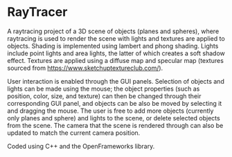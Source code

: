# RayTracer

A raytracing project of a 3D scene of objects (planes and spheres), where raytracing is used to render the scene with lights and textures are applied to objects. Shading is implemented using lambert and phong shading. Lights include point lights and area lights, the latter of which creates a soft shadow effect. Textures are applied using a diffuse map and specular map (textures sourced from https://www.sketchuptextureclub.com/).

User interaction is enabled through the GUI panels. Selection of objects and lights can be made using the mouse; the object properties (such as position, color, size, and texture) can then be changed through their corresponding GUI panel, and objects can be also be moved by selecting it and dragging the mouse. The user is free to add more objects (currently only planes and sphere) and lights to the scene, or delete selected objects from the scene. The camera that the scene is rendered through can also be updated to match the current camera position. 

Coded using C++ and the OpenFrameworks library.
